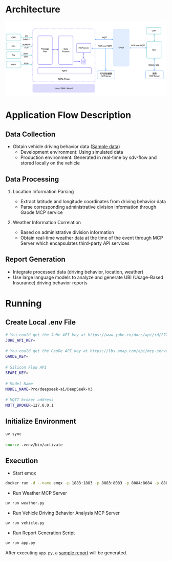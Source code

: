 # Architecture

![](docs/arch.png)

# Application Flow Description

## Data Collection

- Obtain vehicle driving behavior data ([Sample data](./data/vehicle_00001.json))
  - Development environment: Using simulated data
  - Production environment: Generated in real-time by sdv-flow and stored locally on the vehicle

## Data Processing

1. Location Information Parsing
   - Extract latitude and longitude coordinates from driving behavior data
   - Parse corresponding administrative division information through Gaode MCP service

2. Weather Information Correlation
   - Based on administrative division information
   - Obtain real-time weather data at the time of the event through MCP Server which encapsulates third-party API services

## Report Generation

- Integrate processed data (driving behavior, location, weather)
- Use large language models to analyze and generate UBI (Usage-Based Insurance) driving behavior reports

# Running

## Create Local .env File

```bash
# You could get the JuHe API key at https://www.juhe.cn/docs/api/id/277
JUHE_API_KEY=

# You could get the GaoDe API key at https://lbs.amap.com/api/mcp-server/create-project-and-key
GAODE_KEY=

# Silicon Flow API
SFAPI_KEY=

# Model Name
MODEL_NAME=Pro/deepseek-ai/DeepSeek-V3

# MQTT broker address
MQTT_BROKER=127.0.0.1
```

## Initialize Environment

```bash
uv sync

source .venv/bin/activate
```

## Execution

- Start emqx

```bash
docker run -d --name emqx -p 1883:1883 -p 8083:8083 -p 8084:8084 -p 8883:8883 -p 18083:18083 emqx/emqx:latest
```

- Run Weather MCP Server

```bash
uv run weather.py
```

- Run Vehicle Driving Behavior Analysis MCP Server

```bash
uv run vehicle.py
```

- Run Report Generation Script

```bash
uv run app.py
```

After executing `app.py`, a [sample report](docs/sample_report.md) will be generated.
